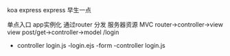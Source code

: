 koa express
express 早生一点


单点入口
app实例化 通过router 分发
服务器资源
MVC
router->controller->view
view post/get->controller->model
/login
  - controller login.js
                -login.ejs
                -form
                  -controller
                  login.js